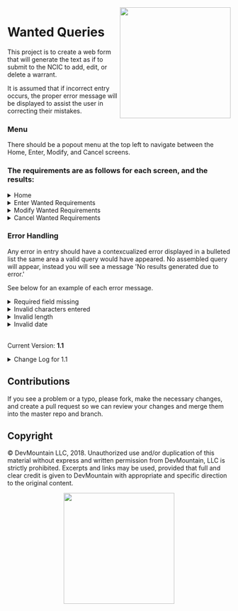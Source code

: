 <img src="https://devmounta.in/img/logowhiteblue.png" width="250" align="right">

# Wanted Queries

This project is to create a web form that will generate the text as if to submit to the NCIC to add, edit, or delete a warrant.

It is assumed that if incorrect entry occurs, the proper error message will be displayed to assist the user in correcting their mistakes.

### Menu

There should be a popout menu at the top left to navigate between the Home, Enter, Modify, and Cancel screens.

### The requirements are as follows for each screen, and the results:


<details>

<summary> Home </summary>

#### Screen Summary

This screen exists to give a brief description of what each of the other screens is intended for.

</details>


<details>

<summary> Enter Wanted Requirements </summary>

<br />

#### This screen exists to generate the text string which will be sent to the state or federal government, who will register a warrant using the supplied information.

##### Entry Requirements
*alpha*: any alphabetical characters, upper or lower case

*numeric*: numbers only, 0-9

*special*: these are any characters other than numbers and letters, including blank spaces ' '.  Also, periods '.' should not be allowed as they can break message parsing.

##### Field Requirements
* Header: Required, 9-19 characters in length, any allowed
* MKE: Required, 2-4 alpha/special characters in length
* Originating Agency Identifier: Required, 9 alphanumeric characters in length
* Name: Required, 3-30 characters in length, any allowed
* Sex: Required, Dropdown where Female, Male, Other, and Unknown are the only accepted entries, reflected by 'F', 'M', 'O', and 'U' respectively in the assembled query
* Race / Ethnicity: Required, Dropdown where Asian/Pacific Islander, Black, Hispanic, American Indian / Alaskan Native, White, and Unknown are the only accepted entries, reflected by a 'A', 'B', 'H', 'I', 'W', and 'U' respectively in the assembled query
* Height: Required, 3 characters in length, numeric only in FII format, where F is feet and I is inches
* Weight: Required, 1-3 characters in length, numeric only in lbs, leading zeros to be entered systematically as necessary to change the length to 3 characters in the assembled query.
* Hair: Required, 3-10 characters in length, alpha only
* Offense: Required, 5-15 characters in length, any allowed
* Date of Warrant/Violation: Required, Date Picker or Freeform entry, 10 characters in length, numeric in MM/DD/YYYY format (allows dates from 1900 to today +1 day, to account for time zone differences)
* Drivers License: Optional, 1-20 characters in length, any characters allowed, if included requires DL State & DL Expiration Year
* DL State: Optional, 2 characters in length, State Abbreviations only, if included requires Drivers License & DL Expiration Year
* DL Expiration Date: Optional, 10 characters in length, numeric in MM/DD/YYYY format, if included requires Drivers License & DL State, can be future dated, but still cannot preceed 1900.
* License Plate: Optional, 5-8 alphanumeric characters in length, if included requires License State & License Year
* License State: Optional, 2 characters in length, State Abbreviations only, if included requires License Plate and License Year
* License Expiration Date: Optional, Date Picker or Freeform entry, 10 characters in length, numeric in MM/DD/YYYY format, if included requires License Plate and License Year, can be future dated, but still cannot preceed 1900.

##### Results
Upon successful entry, a text message will be created, which consists of each of the values entered, separated by a '.' - any optional fields left blank will still be denoted in the message by an additional '.'

</details>

<details>

<summary> Modify Wanted Requirements </summary>

#### This screen exists to generate the text string which will be sent to the state or federal government, who will use the Warrant ID to find an existing warrant which will be modified with any other supplied information.

##### Screen Specific Requirements:
* Only the Warrant ID field is individually required
* At least ONE other field must be populated (any populated fields will overwrite the value in the recipients' database(s))

##### Entry Requirements
*alpha*: any alphabetical characters, upper or lower case

*numeric*: numbers only, 0-9

*special*: these are any characters other than numbers and letters, including blank spaces ' '.  Also, periods '.' should not be allowed as they can break message parsing.

##### Field Requirements
* Warrant ID: Required, 10 numbers - this ID is returned to the sending organization by the receiving organization when a warrant is entered.
* Header: Optional, 9-19 characters in length, any allowed
* MKE: Optional, 2-4 alpha/special characters in length
* Originating Agency Identifier: Optional, 9 alphanumeric characters in length
* Name: Optional, 3-30 characters in length, any allowed
* Sex: Optional, Dropdown, Female, Male, Other, and Unknown are the only accepted entries, reflected by 'F', 'M', 'O', and 'U' in the assembled query
* Race / Ethnicity: Optional, Dropdown where Asian/Pacific Islander, Black, Hispanic, American Indian / Alaskan Native, White, and Unknown are the only accepted entries, reflected by a 'A', 'B', 'H', 'I', 'W', and 'U' respectively in the assembled query
* Height: Optional, 3 characters in length, numeric only in FII format, where F is feet and I is inches
* Weight: Optional, 1-3 characters in length, numeric only in lbs, leading zeros to be entered systematically as necessary to change the length to 3 characters in the assembled query.
* Hair: Optional, 3-10 characters in length, alpha only
* Offense: Optional, 5-15 characters in length, any allowed
* Date of Warrant/Violation: Optional, Date Picker or Freeform entry, 10 characters in length, numeric in MM/DD/YYYY format (allows dates from 1900 to today +1 day, to account for time zone differences)
* Drivers License: Optional, 1-20 characters in length, any characters allowed, if included requires DL State & DL Expiration Year
* DL State: Optional, 2 characters in length, State Abbreviations only, if included requires Drivers License & DL Expiration Year
* DL Expiration Date: Optional, 10 characters in length, numeric in MM/DD/YYYY format, if included requires Drivers License & DL State, can be future dated, but still cannot preceed 1900.
* License Plate: Optional, 5-8 alphanumeric characters in length, if included requires License State & License Year
* License State: Optional, 2 characters in length, State Abbreviations only, if included requires License Plate and License Year
* License Expiration Date: Optional, Date Picker or Freeform entry, 10 characters in length, numeric in MM/DD/YYYY format, if included requires License Plate and License Year, can be future dated, but still cannot preceed 1900

##### Results
Upon successful entry, a text message will be created, which consists of each of the values entered, separated by a '.' - any optional fields left blank will still be denoted in the message by an additional '.'

</details>

<details>

<summary> Cancel Wanted Requirements </summary>

#### This screen exists to generate the text string which will be sent to the state or federal government, who will use the Warrant ID to find and cancel an existing warrant.

##### Entry Requirements
*alpha*: any alphabetical characters, upper or lower case

*numeric*: numbers only, 0-9

*special*: these are any characters other than numbers and letters, including blank spaces ' '.  Also, periods '.' should not be allowed as they can break message parsing.

##### Field Requirements
* Warrant ID: Required, 10 characers in length, numeric only - this ID is returned to the sending organization by the receiving organization when a warrant is entered.
* Reason for Cancellation: Required, 10-150 characters in length, any allowed - this is a free text field to explain why a warrant is being cancelled.
* Date of Cancellation: Required, Date Picker or Freeform entry, 10 characters in length, numeric in MM/DD/YYYY format - this is the date the cancellation is to take effect, can be future dated, but still cannot preceed 1900.

</details>


### Error Handling

Any error in entry should have a contexcualized error displayed in a bulleted list the same area a valid query would have appeared.  No assembled query will appear, instead you will see a message 'No results generated due to error.'

See below for an example of each error message.

<details>

<summary> Required field missing </summary>

* The "Header" field must be included.
* If one of the following are present, all must be present: Drivers License, DL State, DL Expiration Date.

</details>

<details>

<summary> Invalid characters entered </summary>

* The "Originating Agency Identifier" field can only include characters from the English Alphabet or numeric characters.
* The "MKE" field has one or more periods, which are unacceptable in any field.

</details>

<details>

<summary> Invalid length </summary>

* The "Height" field should be 3 characters long.

</details>

<details>

<summary> Invalid date </summary>

* The "Date of Warrant/Violation" field must be entered as a date, MM/DD/YYYY, no earlier than 01/01/1900 and no later than today's date.
* The "DL Expiration Date" field must be entered as a date, MM/DD/YYYY, no earlier than 01/01/1900 and no later than today's date.

</details>

<br />

Current Version: **1.1**

<details>

<summary> Change Log for 1.1 </summary>

Updated readme for:
* Date fields - updated to date picker, no date before 1900, even on expirations
* Sex - details on the dropdown added
* Race - changed to 'Race / Ethnicity' and details on the dropdown added
* Special Characters - clarification in rules
* Typos

Added Validation for:
* Periods in any field will now generate a field specific error message - for example: "The "Name" field has one or more periods, which are unacceptable in any field."

</details>

## Contributions

If you see a problem or a typo, please fork, make the necessary changes, and create a pull request so we can review your changes and merge them into the master repo and branch.

## Copyright

© DevMountain LLC, 2018. Unauthorized use and/or duplication of this material without express and written permission from DevMountain, LLC is strictly prohibited. Excerpts and links may be used, provided that full and clear credit is given to DevMountain with appropriate and specific direction to the original content.

<p align="center">
<img src="https://devmounta.in/img/logowhiteblue.png" width="250">
</p>